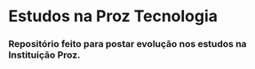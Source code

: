 # Estudos na Proz Tecnologia

### Repositório feito para postar evolução nos estudos na Instituição Proz.
